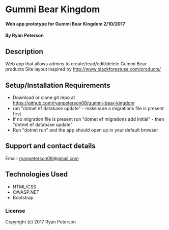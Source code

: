 # Gummi Bear Kingdom

####  Web app prototype for Gummi Bear Kingdom 2/10/2017

#### By Ryan Peterson

## Description

Web app that allows admins to create/read/edit/delete Gummi Bear products
Site layout inspired by http://www.blackforestusa.com/products/


## Setup/Installation Requirements
* Download or clone git repo at https://github.com/ryanpeterson08/gummi-bear-kingdom
* run "dotnet ef database update" - make sure a migrations file is present first
* If no migration file is present run "dotnet ef migrations add Initial" - then "dotnet ef database update"
* Run "dotnet run" and the app should open up in your default browser

## Support and contact details

Email: ryanpeterson08@gmail.com

## Technologies Used

* HTML/CSS
* C#/ASP.NET
* Bootstrap

### License

Copyright (c) 2017 Ryan Peterson
